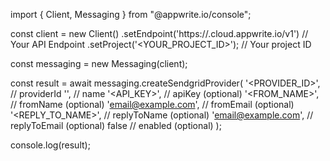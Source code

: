 import { Client, Messaging } from "@appwrite.io/console";

const client = new Client()
    .setEndpoint('https://<REGION>.cloud.appwrite.io/v1') // Your API Endpoint
    .setProject('<YOUR_PROJECT_ID>'); // Your project ID

const messaging = new Messaging(client);

const result = await messaging.createSendgridProvider(
    '<PROVIDER_ID>', // providerId
    '<NAME>', // name
    '<API_KEY>', // apiKey (optional)
    '<FROM_NAME>', // fromName (optional)
    'email@example.com', // fromEmail (optional)
    '<REPLY_TO_NAME>', // replyToName (optional)
    'email@example.com', // replyToEmail (optional)
    false // enabled (optional)
);

console.log(result);
